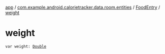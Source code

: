 [app](../../index.md) / [com.example.android.calorietracker.data.room.entities](../index.md) / [FoodEntry](index.md) / [weight](./weight.md)

# weight

`var weight: `[`Double`](https://kotlinlang.org/api/latest/jvm/stdlib/kotlin/-double/index.html)